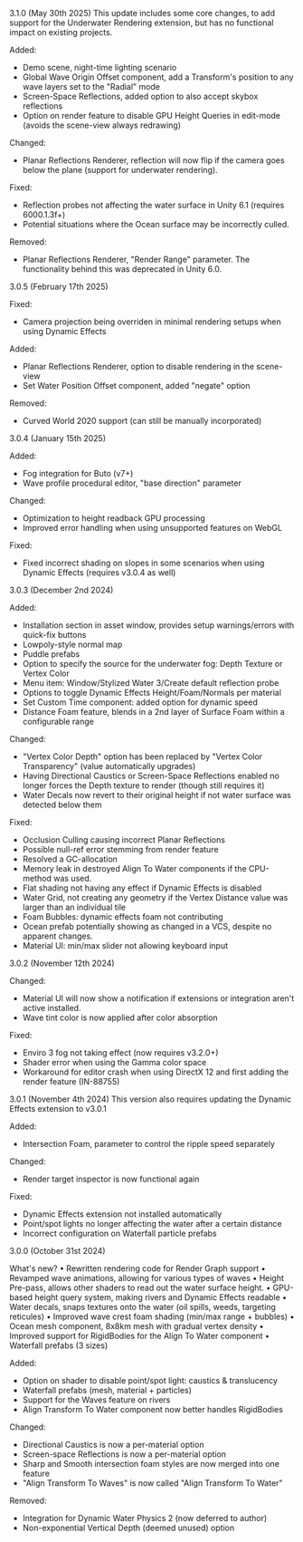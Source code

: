 3.1.0 (May 30th 2025)
This update includes some core changes, to add support for the Underwater Rendering extension, but has no functional impact on existing projects.

Added:
- Demo scene, night-time lighting scenario
- Global Wave Origin Offset component, add a Transform's position to any wave layers set to the "Radial" mode
- Screen-Space Reflections, added option to also accept skybox reflections
- Option on render feature to disable GPU Height Queries in edit-mode (avoids the scene-view always redrawing)

Changed:
- Planar Reflections Renderer, reflection will now flip if the camera goes below the plane (support for underwater rendering).

Fixed:
- Reflection probes not affecting the water surface in Unity 6.1 (requires 6000.1.3f+)
- Potential situations where the Ocean surface may be incorrectly culled.

Removed:
- Planar Reflections Renderer, "Render Range" parameter. The functionality behind this was deprecated in Unity 6.0.

3.0.5 (February 17th 2025)

Fixed:
- Camera projection being overriden in minimal rendering setups when using Dynamic Effects

Added:
- Planar Reflections Renderer, option to disable rendering in the scene-view
- Set Water Position Offset component, added "negate" option

Removed:
- Curved World 2020 support (can still be manually incorporated)

3.0.4 (January 15th 2025)

Added:
- Fog integration for Buto (v7+)
- Wave profile procedural editor, "base direction" parameter

Changed:
- Optimization to height readback GPU processing
- Improved error handling when using unsupported features on WebGL

Fixed:
- Fixed incorrect shading on slopes in some scenarios when using Dynamic Effects (requires v3.0.4 as well)

3.0.3 (December 2nd 2024)

Added:
- Installation section in asset window, provides setup warnings/errors with quick-fix buttons
- Lowpoly-style normal map
- Puddle prefabs
- Option to specify the source for the underwater fog: Depth Texture or Vertex Color
- Menu item: Window/Stylized Water 3/Create default reflection probe
- Options to toggle Dynamic Effects Height/Foam/Normals per material
- Set Custom Time component: added option for dynamic speed
- Distance Foam feature, blends in a 2nd layer of Surface Foam within a configurable range

Changed:
- "Vertex Color Depth" option has been replaced by "Vertex Color Transparency" (value automatically upgrades)
- Having Directional Caustics or Screen-Space Reflections enabled no longer forces the Depth texture to render (though still requires it)
- Water Decals now revert to their original height if not water surface was detected below them

Fixed:
- Occlusion Culling causing incorrect Planar Reflections
- Possible null-ref error stemming from render feature
- Resolved a GC-allocation
- Memory leak in destroyed Align To Water components if the CPU-method was used.
- Flat shading not having any effect if Dynamic Effects is disabled
- Water Grid, not creating any geometry if the Vertex Distance value was larger than an individual tile
- Foam Bubbles: dynamic effects foam not contributing
- Ocean prefab potentially showing as changed in a VCS, despite no apparent changes.
- Material UI: min/max slider not allowing keyboard input

3.0.2 (November 12th 2024)

Changed:
- Material UI will now show a notification if extensions or integration aren't active installed.
- Wave tint color is now applied after color absorption

Fixed:
- Enviro 3 fog not taking effect (now requires v3.2.0+)
- Shader error when using the Gamma color space
- Workaround for editor crash when using DirectX 12 and first adding the render feature (IN-88755)

3.0.1 (November 4th 2024)
This version also requires updating the Dynamic Effects extension to v3.0.1

Added:
- Intersection Foam, parameter to control the ripple speed separately

Changed:
- Render target inspector is now functional again

Fixed:
- Dynamic Effects extension not installed automatically
- Point/spot lights no longer affecting the water after a certain distance
- Incorrect configuration on Waterfall particle prefabs

3.0.0 (October 31st 2024)

What's new?
• Rewritten rendering code for Render Graph support
• Revamped wave animations, allowing for various types of waves
• Height Pre-pass, allows other shaders to read out the water surface height.
• GPU-based height query system, making rivers and Dynamic Effects readable
• Water decals, snaps textures onto the water (oil spills, weeds, targeting reticules)
• Improved wave crest foam shading (min/max range + bubbles)
• Ocean mesh component, 8x8km mesh with gradual vertex density
• Improved support for RigidBodies for the Align To Water component
• Waterfall prefabs (3 sizes)

Added:
- Option on shader to disable point/spot light: caustics & translucency
- Waterfall prefabs (mesh, material + particles)
- Support for the Waves feature on rivers
- Align Transform To Water component now better handles RigidBodies

Changed:
- Directional Caustics is now a per-material option
- Screen-space Reflections is now a per-material option
- Sharp and Smooth intersection foam styles are now merged into one feature
- "Align Transform To Waves" is now called "Align Transform To Water"

Removed:
- Integration for Dynamic Water Physics 2 (now deferred to author)
- Non-exponential Vertical Depth (deemed unused) option